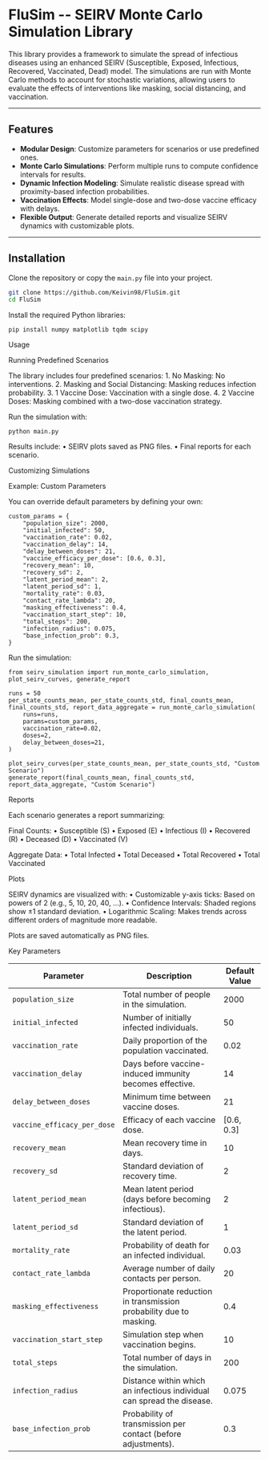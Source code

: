 # FluSim -- SEIRV Monte Carlo Simulation Library

This library provides a framework to simulate the spread of infectious diseases using an enhanced SEIRV (Susceptible, Exposed, Infectious, Recovered, Vaccinated, Dead) model. The simulations are run with Monte Carlo methods to account for stochastic variations, allowing users to evaluate the effects of interventions like masking, social distancing, and vaccination.

---

## Features

- **Modular Design**: Customize parameters for scenarios or use predefined ones.
- **Monte Carlo Simulations**: Perform multiple runs to compute confidence intervals for results.
- **Dynamic Infection Modeling**: Simulate realistic disease spread with proximity-based infection probabilities.
- **Vaccination Effects**: Model single-dose and two-dose vaccine efficacy with delays.
- **Flexible Output**: Generate detailed reports and visualize SEIRV dynamics with customizable plots.

---

## Installation

Clone the repository or copy the `main.py` file into your project.

```bash
git clone https://github.com/Keivin98/FluSim.git
cd FluSim
```

Install the required Python libraries:

```
pip install numpy matplotlib tqdm scipy
```

Usage

Running Predefined Scenarios

The library includes four predefined scenarios: 1. No Masking: No interventions. 2. Masking and Social Distancing: Masking reduces infection probability. 3. 1 Vaccine Dose: Vaccination with a single dose. 4. 2 Vaccine Doses: Masking combined with a two-dose vaccination strategy.

Run the simulation with:

```
python main.py
```

Results include:
• SEIRV plots saved as PNG files.
• Final reports for each scenario.

Customizing Simulations

Example: Custom Parameters

You can override default parameters by defining your own:

```
custom_params = {
    "population_size": 2000,
    "initial_infected": 50,
    "vaccination_rate": 0.02,
    "vaccination_delay": 14,
    "delay_between_doses": 21,
    "vaccine_efficacy_per_dose": [0.6, 0.3],
    "recovery_mean": 10,
    "recovery_sd": 2,
    "latent_period_mean": 2,
    "latent_period_sd": 1,
    "mortality_rate": 0.03,
    "contact_rate_lambda": 20,
    "masking_effectiveness": 0.4,
    "vaccination_start_step": 10,
    "total_steps": 200,
    "infection_radius": 0.075,
    "base_infection_prob": 0.3,
}
```

Run the simulation:

```
from seirv_simulation import run_monte_carlo_simulation, plot_seirv_curves, generate_report

runs = 50
per_state_counts_mean, per_state_counts_std, final_counts_mean, final_counts_std, report_data_aggregate = run_monte_carlo_simulation(
    runs=runs,
    params=custom_params,
    vaccination_rate=0.02,
    doses=2,
    delay_between_doses=21,
)

plot_seirv_curves(per_state_counts_mean, per_state_counts_std, "Custom Scenario")
generate_report(final_counts_mean, final_counts_std, report_data_aggregate, "Custom Scenario")
```

Reports

Each scenario generates a report summarizing:

Final Counts:
• Susceptible (S)
• Exposed (E)
• Infectious (I)
• Recovered (R)
• Deceased (D)
• Vaccinated (V)

Aggregate Data:
• Total Infected
• Total Deceased
• Total Recovered
• Total Vaccinated

Plots

SEIRV dynamics are visualized with:
• Customizable y-axis ticks: Based on powers of 2 (e.g., 5, 10, 20, 40, …).
• Confidence Intervals: Shaded regions show ±1 standard deviation.
• Logarithmic Scaling: Makes trends across different orders of magnitude more readable.

Plots are saved automatically as PNG files.

Key Parameters

| Parameter                   | Description                                                            | Default Value |
| --------------------------- | ---------------------------------------------------------------------- | ------------- |
| `population_size`           | Total number of people in the simulation.                              | 2000          |
| `initial_infected`          | Number of initially infected individuals.                              | 50            |
| `vaccination_rate`          | Daily proportion of the population vaccinated.                         | 0.02          |
| `vaccination_delay`         | Days before vaccine-induced immunity becomes effective.                | 14            |
| `delay_between_doses`       | Minimum time between vaccine doses.                                    | 21            |
| `vaccine_efficacy_per_dose` | Efficacy of each vaccine dose.                                         | [0.6, 0.3]    |
| `recovery_mean`             | Mean recovery time in days.                                            | 10            |
| `recovery_sd`               | Standard deviation of recovery time.                                   | 2             |
| `latent_period_mean`        | Mean latent period (days before becoming infectious).                  | 2             |
| `latent_period_sd`          | Standard deviation of the latent period.                               | 1             |
| `mortality_rate`            | Probability of death for an infected individual.                       | 0.03          |
| `contact_rate_lambda`       | Average number of daily contacts per person.                           | 20            |
| `masking_effectiveness`     | Proportionate reduction in transmission probability due to masking.    | 0.4           |
| `vaccination_start_step`    | Simulation step when vaccination begins.                               | 10            |
| `total_steps`               | Total number of days in the simulation.                                | 200           |
| `infection_radius`          | Distance within which an infectious individual can spread the disease. | 0.075         |
| `base_infection_prob`       | Probability of transmission per contact (before adjustments).          | 0.3           |
